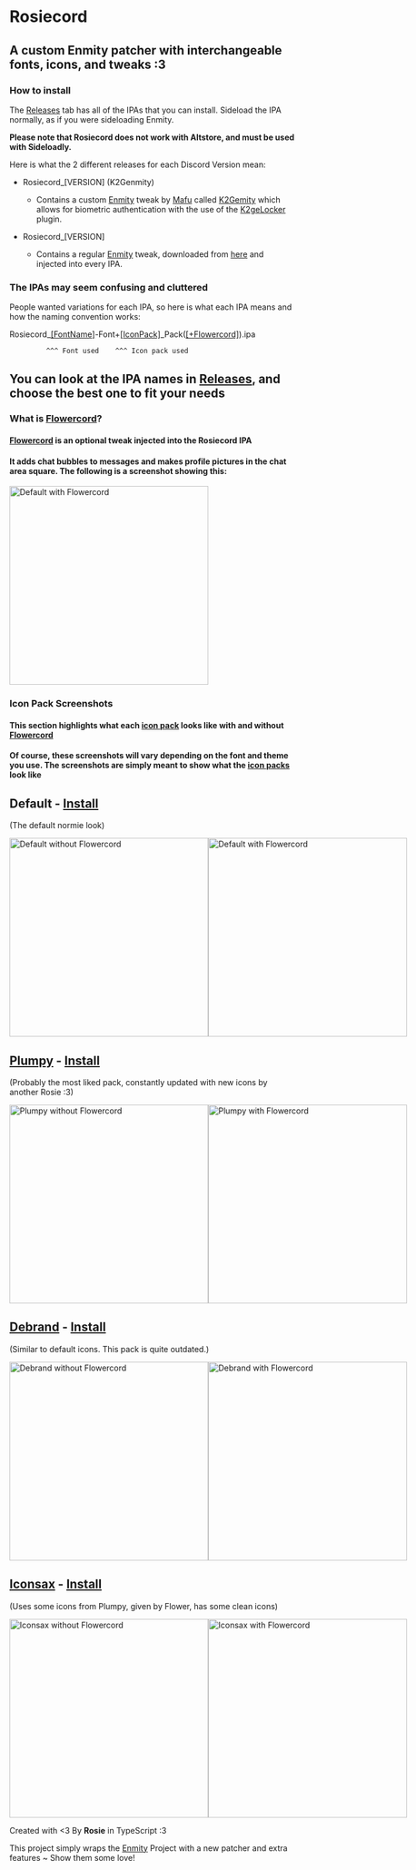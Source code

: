 # Rosiecord

## A custom Enmity patcher with interchangeable fonts, icons, and tweaks :3

### How to install

The [Releases](https://github.com/acquitelol/rosiecord/releases/) tab has all of the IPAs that you can install. Sideload the IPA normally, as if you were sideloading Enmity.

**Please note that Rosiecord does not work with Altstore, and must be used with Sideloadly.**

Here is what the 2 different releases for each Discord Version mean:

- Rosiecord_[VERSION] (K2Genmity)
  - Contains a custom [Enmity](https://github.com/enmity-mod) tweak by [Mafu](https://github.com/m4fn3) called [K2Gemity](https://github.com/m4fn3/K2genmity) which allows for biometric authentication with the use of the [K2geLocker](https://github.com/m4fn3/K2geLocker) plugin.

- Rosiecord_[VERSION]
  - Contains a regular [Enmity](https://github.com/enmity-mod) tweak, downloaded from [here](https://github.com/enmity-mod/tweak) and injected into every IPA.

### The IPAs may seem confusing and cluttered

People wanted variations for each IPA, so here is what each IPA means and how the naming convention works:

Rosiecord_[[FontName]](https://github.com/acquitelol/rosiecord/tree/master/Fonts/woff2)-Font+[[IconPack]](https://github.com/acquitelol/rosiecord/tree/master/Packs)_Pack([[+Flowercord]](https://github.com/acquitelol/rosiecord/tree/master/Flowercord_Patcher)).ipa

             ^^^ Font used    ^^^ Icon pack used

## You can look at the IPA names in [Releases](https://github.com/acquitelol/rosiecord/releases/), and choose the best one to fit your needs

### What is [Flowercord](https://github.com/acquitelol/rosiecord/tree/master/Flowercord_Patcher)?

#### [Flowercord](https://github.com/acquitelol/rosiecord/tree/master/Flowercord_Patcher) is an optional tweak injected into the Rosiecord IPA

#### It adds chat bubbles to messages and makes profile pictures in the chat area square. The following is a screenshot showing this:

<img width="350" alt="Default with Flowercord" src="Rosiecord_Mocks/Default_Flowercord.png">

### Icon Pack Screenshots

#### This section highlights what each [icon pack](https://github.com/acquitelol/rosiecord/tree/master/Packs/) looks like with and without [Flowercord](https://github.com/acquitelol/rosiecord/tree/master/Flowercord_Patcher)

#### Of course, these screenshots will vary depending on the font and theme you use. The screenshots are simply meant to show what the [icon packs](https://github.com/acquitelol/rosiecord/tree/master/Packs/) look like

## Default - [Install](https://github.com/acquitelol/rosiecord/releases/latest)

(The default normie look)
<div style='display: flex;' align='left'>
  <img width="350" alt="Default without Flowercord" src="Rosiecord_Mocks/Default.png">
  <img width="350" alt="Default with Flowercord" src="Rosiecord_Mocks/Default_Flowercord.png">
</div>

## [Plumpy](https://github.com/acquitelol/rosiecord/tree/master/Packs/Plumpy) - [Install](https://github.com/acquitelol/rosiecord/releases/latest)

(Probably the most liked pack, constantly updated with new icons by another Rosie :3)
<div style='display: flex;' align='left'>
  <img width="350" alt="Plumpy without Flowercord" src="Rosiecord_Mocks/Plumpy.png">
  <img width="350" alt="Plumpy with Flowercord" src="Rosiecord_Mocks/Plumpy_Flowercord.png">
</div>

## [Debrand](https://github.com/acquitelol/rosiecord/tree/master/Packs/Debrand) - [Install](https://github.com/acquitelol/rosiecord/releases/latest)

(Similar to default icons. This pack is quite outdated.)
<div style='display: flex;' align='left'>
  <img width="350" alt="Debrand without Flowercord" src="Rosiecord_Mocks/Debrand.png">
  <img width="350" alt="Debrand with Flowercord" src="Rosiecord_Mocks/Debrand_Flowercord.png">
</div>

## [Iconsax](https://github.com/acquitelol/rosiecord/tree/master/Packs/Iconsax) - [Install](https://github.com/acquitelol/rosiecord/releases/latest)

(Uses some icons from Plumpy, given by Flower, has some clean icons)
<div style='display: flex;' align='left'>
  <img width="350" alt="Iconsax without Flowercord" src="Rosiecord_Mocks/Iconsax.png">
  <img width="350" alt="Iconsax with Flowercord" src="Rosiecord_Mocks/Iconsax_Flowercord.png">
</div>

Created with <3 By **Rosie** in TypeScript :3

This project simply wraps the [Enmity](https://github.com/enmity-mod/enmity) Project with a new patcher and extra features ~ Show them some love!